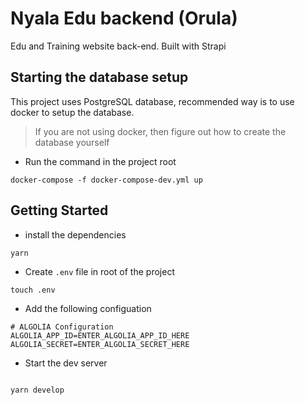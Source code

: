 # Nyala Edu backend (Orula)

Edu and Training website back-end. Built with Strapi

## Starting the database setup

This project uses PostgreSQL database, recommended way is to use docker to setup the database.

> If you are not using docker, then figure out how to create the database yourself

- Run the command in the project root

```
docker-compose -f docker-compose-dev.yml up
```

## Getting Started

- install the dependencies

```
yarn
```

- Create `.env` file in root of the project

```
touch .env
```

- Add the following configuation

```
# ALGOLIA Configuration
ALGOLIA_APP_ID=ENTER_ALGOLIA_APP_ID_HERE
ALGOLIA_SECRET=ENTER_ALGOLIA_SECRET_HERE
```

- Start the dev server

```

yarn develop

```

```

```
